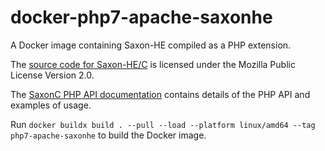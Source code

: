 # docker-php7-apache-saxonhe

A Docker image containing Saxon-HE compiled as a PHP extension.

The [source code for Saxon-HE/C](https://www.saxonica.com/saxon-c/index.xml) is licensed under the Mozilla Public License Version 2.0.

The [SaxonC PHP API documentation](https://www.saxonica.com/saxon-c/documentation11/#!api/saxon_c_php_api) contains details of the PHP API and examples of usage.

Run `docker buildx build . --pull --load --platform linux/amd64 --tag php7-apache-saxonhe` to build the Docker image.
